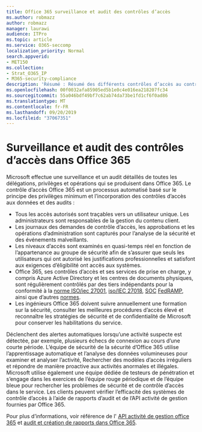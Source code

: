 ```yaml
---
title: Office 365 surveillance et audit des contrôles d’accès
ms.author: robmazz
author: robmazz
manager: laurawi
audience: ITPro
ms.topic: article
ms.service: O365-seccomp
localization_priority: Normal
search.appverid:
- MET150
ms.collection:
- Strat_O365_IP
- M365-security-compliance
description: 'Résumé : Résumé des différents contrôles d’accès au contrôle et à l’audit disponibles dans Office 365.'
ms.openlocfilehash: 00f0032afa85905ed5b1e0c4e016ea218207fc34
ms.sourcegitcommit: 55a046bdf49bf7c62ab74da73be1fd1cf6f0ad86
ms.translationtype: MT
ms.contentlocale: fr-FR
ms.lasthandoff: 09/20/2019
ms.locfileid: "37067351"
---
```

# <a name="monitoring-and-auditing-access-controls-in-office-365"></a>Surveillance et audit des contrôles d’accès dans Office 365

Microsoft effectue une surveillance et un audit détaillés de toutes les délégations, privilèges et opérations qui se produisent dans Office 365. Le contrôle d’accès Office 365 est un processus automatisé basé sur le principe des privilèges minimum et l’incorporation des contrôles d’accès aux données et des audits :

- Tous les accès autorisés sont traçables vers un utilisateur unique. Les administrateurs sont responsables de la gestion du contenu client.
- Les journaux des demandes de contrôle d’accès, les approbations et les opérations d’administration sont capturés pour l’analyse de la sécurité et des événements malveillants.
- Les niveaux d’accès sont examinés en quasi-temps réel en fonction de l’appartenance au groupe de sécurité afin de s’assurer que seuls les utilisateurs qui ont autorisé les justifications professionnelles et satisfont aux exigences d’éligibilité ont accès aux systèmes.
- Office 365, ses contrôles d’accès et ses services de prise en charge, y compris Azure Active Directory et les centres de documents physiques, sont régulièrement contrôlés par des tiers indépendants pour la conformité à la [norme ISO/iec 27001](https://www.microsoft.com/en-us/TrustCenter/Compliance/iso-iec-27001), [iso/IEC 27018](https://www.microsoft.com/en-us/TrustCenter/Compliance/iso-iec-27018), [SOC](https://www.microsoft.com/en-us/TrustCenter/Compliance/SOC) [ FedRAMP](https://www.microsoft.com/en-us/TrustCenter/Compliance/FedRAMP), ainsi que d’autres [normes](https://www.microsoft.com/en-us/TrustCenter/Compliance?service=Office#Icons).
- Les ingénieurs Office 365 doivent suivre annuellement une formation sur la sécurité, consulter les meilleures procédures d’accès élevé et reconnaître les stratégies de sécurité et de confidentialité de Microsoft pour conserver les habilitations du service.

Déclenchent des alertes automatiques lorsqu’une activité suspecte est détectée, par exemple, plusieurs échecs de connexion au cours d’une courte période. L’équipe de sécurité de la sécurité d’Office 365 utilise l’apprentissage automatique et l’analyse des données volumineuses pour examiner et analyser l’activité, Rechercher des modèles d’accès irréguliers et répondre de manière proactive aux activités anormales et illégales. Microsoft utilise également une équipe dédiée de testeurs de pénétration et s’engage dans les exercices de l’équipe rouge périodique et de l’équipe bleue pour rechercher les problèmes de sécurité et de contrôle d’accès dans le service. Les clients peuvent vérifier l’efficacité des systèmes de contrôle d’accès à l’aide de rapports d’audit et de l’API activité de gestion fournies par Office 365.

Pour plus d’informations, voir référence de l' [API activité de gestion office 365](https://msdn.microsoft.com/en-us/library/office/mt227394.aspx) et [audit et création de rapports dans Office 365](office-365-auditing-and-reporting-overview.md).
